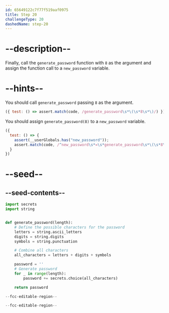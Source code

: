```yaml
---
id: 65649122c7f77f519aaf0975
title: Step 20
challengeType: 20
dashedName: step-20
---
```


# --description--

Finally, call the `generate_password` function with `8` as the argument and assign the function call to a `new_password` variable.

# --hints--

You should call `generate_password` passing `8` as the argument.

```js
({ test: () => assert.match(code, /generate_password\s*\(\s*8\s*\)/) })
```

You should assign `generate_password(8)` to a `new_password` variable.

```js
({
  test: () => {
    assert(__userGlobals.has("new_password"));
    assert.match(code, /^new_password\s*=\s*generate_password\s*\(\s*8\s*\)/m);
  }
})
```

# --seed--

## --seed-contents--

```py
import secrets
import string


def generate_password(length):
    # Define the possible characters for the password
    letters = string.ascii_letters
    digits = string.digits
    symbols = string.punctuation

    # Combine all characters
    all_characters = letters + digits + symbols

    password = ''
    # Generate password
    for _ in range(length):
        password += secrets.choice(all_characters)

    return password

--fcc-editable-region--

--fcc-editable-region--
```
